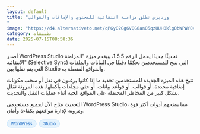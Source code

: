 ```yaml
---
layout: default
title: "وردبرس تطلق مزامنة انتقائية للمحتوى والإضافات والقوالب
"
image: "https://d4.alternativeto.net/qPGyO2Gg6VQG8anQ5qzUUH0klgObWPWY0V7a_qhgFvI/rs:fill:1520:760:0/g:ce:0:0/YWJzOi8vZGlzdC9jb250ZW50LzE3NTI1Njk5MTYyMDAucG5n.png"
category: تطبيقات
date: 2025-07-15T08:58:36
---
```


أصدر WordPress Studio تحديثًا جديدًا يحمل الرقم 1.5.5، ويقدم ميزة "المزامنة الانتقائية" (Selective Sync) التي تتيح للمستخدمين تحكمًا دقيقًا في البيانات والملفات التي يتم نقلها بين Studio والمواقع المتصلة به.

تتيح هذه الميزة الجديدة للمستخدمين تحديد ما إذا كانوا يرغبون في نقل أو سحب مكونات إضافية محددة، أو قوالب، أو قواعد بيانات، أو حتى مجلدات بأكملها. هذه المرونة تقلل بشكل كبير من المخاطر المحتملة على المواقع الحية أثناء عمليات النقل والتحديث.

التحديث متاح الآن لجميع مستخدمي WordPress Studio، مما يمنحهم أدوات أكثر قوة ومرونة لإدارة مواقعهم بكفاءة وأمان.

<div style="margin-top:2px; margin-bottom:2px;"><a href="https://bidjadraft.github.io/?query=WordPress" style="background:#e3f2fd; color:#1565c0; font-size:80%; border-radius:12px; padding:3px 10px; margin:2px 4px 2px 0; display:inline-block; border:1px solid #bbdefb; text-decoration:none;">WordPress</a> <a href="https://bidjadraft.github.io/?query=Studio" style="background:#e3f2fd; color:#1565c0; font-size:80%; border-radius:12px; padding:3px 10px; margin:2px 4px 2px 0; display:inline-block; border:1px solid #bbdefb; text-decoration:none;">Studio</a></div><br><br>
